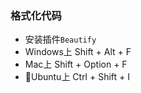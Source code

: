 ### 格式化代码

* 安装插件`Beautify`
* Windows上 Shift + Alt + F
* Mac上 Shift + Option + F
* Ubuntu上 Ctrl + Shift + I 